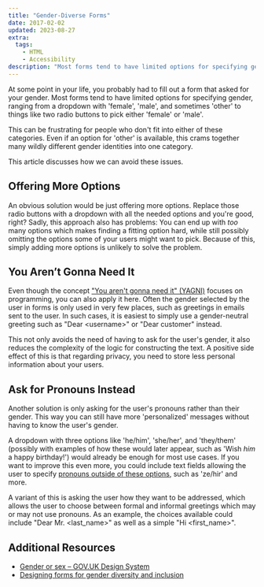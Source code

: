 ```yaml
---
title: "Gender-Diverse Forms"
date: 2017-02-02
updated: 2023-08-27
extra:
  tags:
    - HTML
    - Accessibility
description: "Most forms tend to have limited options for specifying gender. This article discusses how we can avoid these issues."
---
```


At some point in your life, you probably had to fill out a form that asked for your gender. Most forms
tend to have limited options for specifying gender, ranging from a dropdown with 'female', 'male', and
sometimes 'other' to things like two radio buttons to pick either 'female' or 'male'.

This can be frustrating for people who don't fit into either of these categories. Even if an option for 'other' is available, this crams together many wildly different gender identities into one category.

This article discusses how we can avoid these issues.

<!-- more -->

## Offering More Options

An obvious solution would be just offering more options. Replace those radio buttons with a dropdown with all the needed options and you're good, right? Sadly, this approach also has problems: You can end up with _too_ many options which makes finding a fitting option hard, while still possibly omitting the options some of your users might want to pick. Because of this, simply adding more options is unlikely to solve the problem.

## You Aren’t Gonna Need It

Even though the concept ["You aren't gonna need it" (YAGNI)](https://en.wikipedia.org/wiki/You_aren%27t_gonna_need_it) focuses on programming, you can also apply it here. Often the gender selected by the user in forms is only used in very few places, such as greetings in emails sent to the user. In such cases, it is easiest to simply use a gender-neutral greeting such as "Dear \<username\>" or "Dear customer" instead.

This not only avoids the need of having to ask for the user's gender, it also reduces the complexity of the logic for constructing the text. A positive side effect of this is that regarding privacy, you need to store less personal information about your users.

## Ask for Pronouns Instead

Another solution is only asking for the user's pronouns rather than their gender. This way you can still have more 'personalized' messages without having to know the user's gender.

A dropdown with three options like 'he/him', 'she/her', and 'they/them' (possibly with examples of how these would later appear, such as 'Wish _him_ a happy birthday!') would already be enough for most use cases. If you want to improve this even more, you could include text fields allowing the user to specify [pronouns outside of these options](https://en.wikipedia.org/wiki/Neopronoun), such as 'ze/hir' and more.

A variant of this is asking the user how they want to be addressed, which allows the user to choose between formal and informal greetings which may or may not use pronouns. As an example, the choices available could include "Dear Mr. \<last_name\>" as well as a simple "Hi \<first_name\>".

## Additional Resources

- [Gender or sex – GOV.UK Design System](https://design-system.service.gov.uk/patterns/gender-or-sex/)
- [Designing forms for gender diversity and inclusion](https://uxdesign.cc/designing-forms-for-gender-diversity-and-inclusion-d8194cf1f51)
